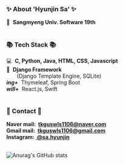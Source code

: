   ### ✨ About 'Hyunjin Sa' ✨
  :european_post_office:&nbsp;&nbsp;<strong>Sangmyeng Univ. Software 19th</strong> <br>
  <br>

  ### 📚 Tech Stack 📚
  💻&nbsp;&nbsp;<strong>C, Python, Java, HTML, CSS, Javascript</strong> <br>
  :wrench:&nbsp;&nbsp;<strong>Django Framework</strong> <br>
  &nbsp;&nbsp;&nbsp;&nbsp;&nbsp;&nbsp;&nbsp;(Django Template Engine, SQLite) <br>
  <strong><em>ing+</em></strong>&nbsp;&nbsp;Thymeleaf, Spring Boot <br>
  <strong><em>will+</em></strong>&nbsp;&nbsp;React.js, Swift <br>
  <br>
  
  ### 📧 Contact 📧
  <strong>Naver mail:&nbsp;&nbsp;tkguswls1106@naver.com</strong> <br>
  <strong>Gmail mail:&nbsp;&nbsp;tkguswls1106@gmail.com</strong> <br>
  <strong>Instagram: <a href="https://www.instagram.com/sa.hyunjin/">&nbsp;@sa.hyunjin</a></strong> <br>
  <br>

  ![Anurag's GitHub stats](https://github-readme-stats.vercel.app/api?username=tkguswls1106&count_private=true&show_icons=true&theme=gotham)
